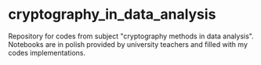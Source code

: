 # cryptography_in_data_analysis
Repository for codes from subject "cryptography methods in data analysis". Notebooks are in polish provided by university teachers and filled with my codes implementations.
